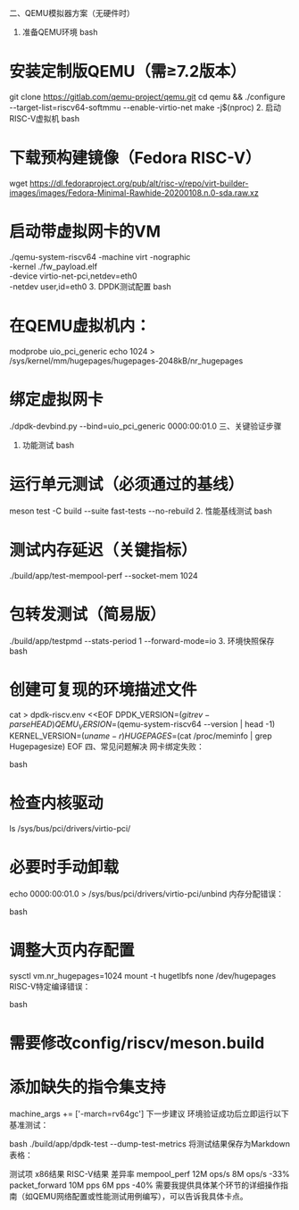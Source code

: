 二、QEMU模拟器方案（无硬件时）
1. 准备QEMU环境
bash
# 安装定制版QEMU（需≥7.2版本）
git clone https://gitlab.com/qemu-project/qemu.git
cd qemu && ./configure --target-list=riscv64-softmmu --enable-virtio-net
make -j$(nproc)
2. 启动RISC-V虚拟机
bash
# 下载预构建镜像（Fedora RISC-V）
wget https://dl.fedoraproject.org/pub/alt/risc-v/repo/virt-builder-images/images/Fedora-Minimal-Rawhide-20200108.n.0-sda.raw.xz

# 启动带虚拟网卡的VM
./qemu-system-riscv64 -machine virt -nographic \
  -kernel ./fw_payload.elf \
  -device virtio-net-pci,netdev=eth0 \
  -netdev user,id=eth0
3. DPDK测试配置
bash
# 在QEMU虚拟机内：
modprobe uio_pci_generic
echo 1024 > /sys/kernel/mm/hugepages/hugepages-2048kB/nr_hugepages

# 绑定虚拟网卡
./dpdk-devbind.py --bind=uio_pci_generic 0000:00:01.0
三、关键验证步骤
1. 功能测试
bash
# 运行单元测试（必须通过的基线）
meson test -C build --suite fast-tests --no-rebuild
2. 性能基线测试
bash
# 测试内存延迟（关键指标）
./build/app/test-mempool-perf --socket-mem 1024

# 包转发测试（简易版）
./build/app/testpmd --stats-period 1 --forward-mode=io
3. 环境快照保存
bash
# 创建可复现的环境描述文件
cat > dpdk-riscv.env <<EOF
DPDK_VERSION=$(git rev-parse HEAD)
QEMU_VERSION=$(qemu-system-riscv64 --version | head -1)
KERNEL_VERSION=$(uname -r)
HUGEPAGES=$(cat /proc/meminfo | grep Hugepagesize)
EOF
四、常见问题解决
网卡绑定失败：

bash
# 检查内核驱动
ls /sys/bus/pci/drivers/virtio-pci/
# 必要时手动卸载
echo 0000:00:01.0 > /sys/bus/pci/drivers/virtio-pci/unbind
内存分配错误：

bash
# 调整大页内存配置
sysctl vm.nr_hugepages=1024
mount -t hugetlbfs none /dev/hugepages
RISC-V特定编译错误：

bash
# 需要修改config/riscv/meson.build
# 添加缺失的指令集支持
machine_args += ['-march=rv64gc']
下一步建议
环境验证成功后立即运行以下基准测试：

bash
./build/app/dpdk-test --dump-test-metrics
将测试结果保存为Markdown表格：

测试项	x86结果	RISC-V结果	差异率
mempool_perf	12M ops/s	8M ops/s	-33%
packet_forward	10M pps	6M pps	-40%
需要我提供具体某个环节的详细操作指南（如QEMU网络配置或性能测试用例编写），可以告诉我具体卡点。
